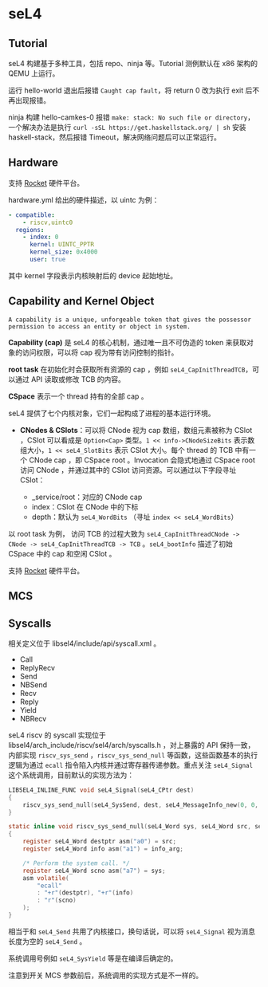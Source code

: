 # seL4

## Tutorial

seL4 构建基于多种工具，包括 repo、ninja 等。Tutorial 测例默认在 x86 架构的 QEMU 上运行。

运行 hello-world 退出后报错 `Caught cap fault`，将 return 0 改为执行 exit 后不再出现报错。

ninja 构建 hello-camkes-0 报错 `make: stack: No such file or directory`，一个解决办法是执行 `curl -sSL https://get.haskellstack.org/ | sh` 安装 haskell-stack，然后报错 Timeout，解决网络问题后可以正常运行。

## Hardware

支持 [Rocket](https://docs.sel4.systems/Hardware/rocketchip.html) 硬件平台。

hardware.yml 给出的硬件描述，以 uintc 为例：

```yml
- compatible:
    - riscv,uintc0
  regions:
    - index: 0
      kernel: UINTC_PPTR
      kernel_size: 0x4000
      user: true
```

其中 kernel 字段表示内核映射后的 device 起始地址。

## Capability and Kernel Object

    A capability is a unique, unforgeable token that gives the possessor permission to access an entity or object in system. 

**Capability (cap)** 是 seL4 的核心机制，通过唯一且不可伪造的 token 来获取对象的访问权限，可以将 cap 视为带有访问控制的指针。

**root task** 在初始化时会获取所有资源的 cap ，例如 `seL4_CapInitThreadTCB`，可以通过 API 读取或修改 TCB 的内容。

**CSpace** 表示一个 thread 持有的全部 cap 。

seL4 提供了七个内核对象，它们一起构成了进程的基本运行环境。

- **CNodes & CSlots**：可以将 CNode 视为 cap 数组，数组元素被称为 CSlot ，CSlot 可以看成是 `Option<Cap>` 类型。`1 << info->CNodeSizeBits` 表示数组大小，`1 << seL4_SlotBits` 表示 CSlot 大小。每个 thread 的 TCB 中有一个 CNode cap ，即 CSpace root 。Invocation 会隐式地通过 CSpace root 访问 CNode ，并通过其中的 CSlot 访问资源。可以通过以下字段寻址 CSlot：
  
  - _service/root：对应的 CNode cap
  - index：CSlot 在 CNode 中的下标
  - depth：默认为 `seL4_WordBits` （寻址 `index << seL4_WordBits`）
  
以 root task 为例， 访问 TCB 的过程大致为 `seL4_CapInitThreadCNode -> CNode -> seL4_CapInitThreadTCB -> TCB` 。`seL4_bootInfo` 描述了初始 CSpace 中的 cap 和空闲 CSlot 。

支持 [Rocket](https://docs.sel4.systems/Hardware/rocketchip.html) 硬件平台。

## MCS




## Syscalls

相关定义位于 libsel4/include/api/syscall.xml 。

- Call
- ReplyRecv
- Send
- NBSend
- Recv
- Reply
- Yield
- NBRecv

seL4 riscv 的 syscall 实现位于 libsel4/arch_include/riscv/sel4/arch/syscalls.h ，对上暴露的 API 保持一致，内部实现 `riscv_sys_send` ，`riscv_sys_send_null` 等函数，这些函数基本的执行逻辑为通过 `ecall` 指令陷入内核并通过寄存器传递参数。重点关注 `seL4_Signal` 这个系统调用，目前默认的实现方法为：

```c
LIBSEL4_INLINE_FUNC void seL4_Signal(seL4_CPtr dest)
{
    riscv_sys_send_null(seL4_SysSend, dest, seL4_MessageInfo_new(0, 0, 0, 0).words[0]);
}

static inline void riscv_sys_send_null(seL4_Word sys, seL4_Word src, seL4_Word info_arg)
{
    register seL4_Word destptr asm("a0") = src;
    register seL4_Word info asm("a1") = info_arg;

    /* Perform the system call. */
    register seL4_Word scno asm("a7") = sys;
    asm volatile(
        "ecall"
        : "+r"(destptr), "+r"(info)
        : "r"(scno)
    );
}
```

相当于和 `seL4_Send` 共用了内核接口，换句话说，可以将 `seL4_Signal` 视为消息长度为空的 `seL4_Send` 。

系统调用号例如 `seL4_SysYield` 等是在编译后确定的。

注意到开关 MCS 参数前后，系统调用的实现方式是不一样的。



